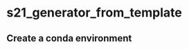 # s21_generator_from_template

## Create a conda environment
```conda create --file=environments.yml
```
